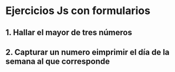 # Ejercicios Js con formularios

## 1. Hallar el mayor de tres números

## 2. Capturar un numero eimprimir el día de la semana al que corresponde 